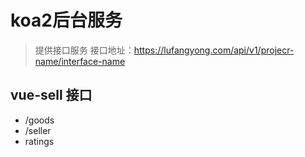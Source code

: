 # koa2后台服务
> 提供接口服务
接口地址：https://lufangyong.com/api/v1/projecr-name/interface-name

## vue-sell 接口
- /goods
- /seller
- ratings

